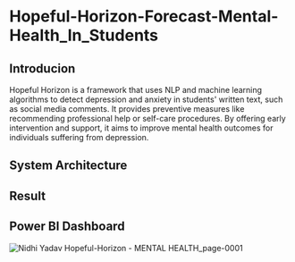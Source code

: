# Hopeful-Horizon-Forecast-Mental-Health_In_Students

## Introducion
Hopeful Horizon is a framework that uses NLP and machine learning algorithms to detect depression and anxiety in students' written text, such as social media comments. It provides preventive measures like recommending professional help or self-care procedures. By offering early intervention and support, it aims to improve mental health outcomes for individuals suffering from depression.

## System Architecture

## Result

## Power BI Dashboard
![Nidhi Yadav Hopeful-Horizon - MENTAL HEALTH_page-0001](https://github.com/nidhiy7/Netflix_Data_Analysis_using_Power_Bi_Tableau_Dashboard/assets/80893000/4e93cfbb-23da-4f42-af30-aa7498dc7a62)
